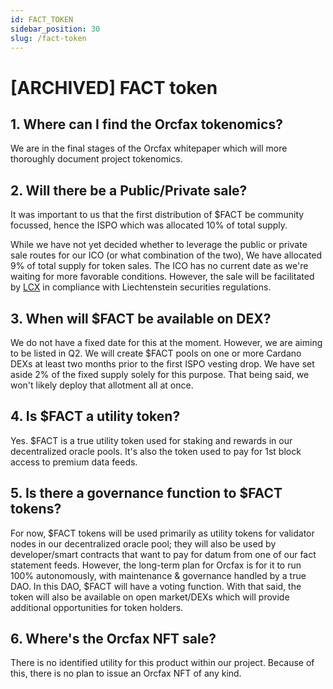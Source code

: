 ```yaml
---
id: FACT_TOKEN
sidebar_position: 30
slug: /fact-token
---
```


# [ARCHIVED] FACT token

## 1. Where can I find the Orcfax tokenomics?

We are in the final stages of the Orcfax whitepaper which will more thoroughly
document project tokenomics.

## 2. Will there be a Public/Private sale?

It was important to us that the first distribution of $FACT be community
focussed, hence the ISPO which was allocated 10% of total supply.

While we have not yet decided whether to leverage the public or private sale
routes for our ICO (or what combination of the two), We have allocated 9% of
total supply for token sales. The ICO has no current date as we're waiting for
more favorable conditions. However, the sale will be facilitated by
[LCX](https://www.lcx.com/) in compliance with Liechtenstein securities
regulations.

## 3. When will $FACT be available on DEX?

We do not have a fixed date for this at the moment. However, we are aiming to be
listed in Q2. We will create $FACT pools on one or more Cardano DEXs at least
two months prior to the first ISPO vesting drop. We have set aside 2% of the
fixed supply solely for this purpose. That being said, we won't likely deploy
that allotment all at once.

## 4. Is $FACT a utility token?

Yes. $FACT is a true utility token used for staking and rewards in our
decentralized oracle pools. It's also the token used to pay for 1st block access
to premium data feeds.

## 5. Is there a governance function to $FACT tokens?

For now,
$FACT tokens will be used primarily as utility tokens for validator
nodes in our decentralized oracle pool; they will also be used by
developer/smart contracts that want to pay for datum from one of our fact
statement feeds. However, the long-term plan for Orcfax is for it to run 100%
autonomously, with maintenance & governance handled by a true DAO. In this DAO,
$FACT
will have a voting function. With that said, the token will also be available on
open market/DEXs which will provide additional opportunities for token holders.

## 6. Where's the Orcfax NFT sale?

There is no identified utility for this product within our project. Because of
this, there is no plan to issue an Orcfax NFT of any kind.
